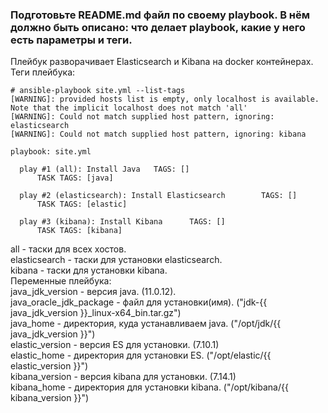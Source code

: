 ### Подготовьте README.md файл по своему playbook. В нём должно быть описано: что делает playbook, какие у него есть параметры и теги.  
Плейбук разворачивает Elasticsearch и Kibana на docker контейнерах.  
Теги плейбука:
```
# ansible-playbook site.yml --list-tags
[WARNING]: provided hosts list is empty, only localhost is available. Note that the implicit localhost does not match 'all'
[WARNING]: Could not match supplied host pattern, ignoring: elasticsearch
[WARNING]: Could not match supplied host pattern, ignoring: kibana

playbook: site.yml

  play #1 (all): Install Java   TAGS: []
      TASK TAGS: [java]

  play #2 (elasticsearch): Install Elasticsearch        TAGS: []
      TASK TAGS: [elastic]

  play #3 (kibana): Install Kibana      TAGS: []
      TASK TAGS: [kibana]
  ```
  all - таски для всех хостов.  
  elasticsearch - таски для установки elasticsearch.  
  kibana - таски для установки kibana.  
  Переменные плейбука:  
  java_jdk_version - версия java. (11.0.12).   
  java_oracle_jdk_package - файл для установки(имя). ("jdk-{{ java_jdk_version }}_linux-x64_bin.tar.gz")  
  java_home - директория, куда устанавливаем java. ("/opt/jdk/{{ java_jdk_version }}")  
  elastic_version - версия ES для установки. (7.10.1)  
  elastic_home - директория для установки ES. ("/opt/elastic/{{ elastic_version }}")  
  kibana_version - версия kibana для установки. (7.14.1)  
  kibana_home - директория для установки kibana. ("/opt/kibana/{{ kibana_version }}")  
  
